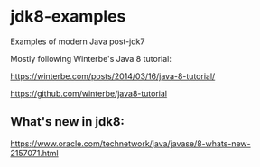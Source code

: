 # jdk8-examples

Examples of modern Java post-jdk7

Mostly following Winterbe's Java 8 tutorial: 

<https://winterbe.com/posts/2014/03/16/java-8-tutorial/>

<https://github.com/winterbe/java8-tutorial>

## What's new in jdk8:

<https://www.oracle.com/technetwork/java/javase/8-whats-new-2157071.html>

